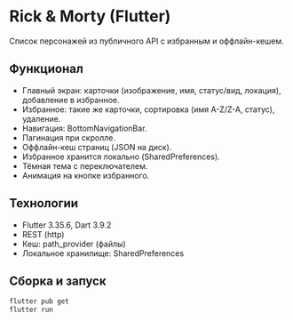 # Rick & Morty (Flutter)

Список персонажей из публичного API с избранным и оффлайн-кешем.

## Функционал
- Главный экран: карточки (изображение, имя, статус/вид, локация), добавление в избранное.
- Избранное: такие же карточки, сортировка (имя A-Z/Z-A, статус), удаление.
- Навигация: BottomNavigationBar.
- Пагинация при скролле.
- Оффлайн-кеш страниц (JSON на диск).
- Избранное хранится локально (SharedPreferences).
- Тёмная тема с переключателем.
- Анимация на кнопке избранного.

## Технологии
- Flutter 3.35.6, Dart 3.9.2
- REST (http)
- Кеш: path_provider (файлы)
- Локальное хранилище: SharedPreferences

## Сборка и запуск
```bash
flutter pub get
flutter run

